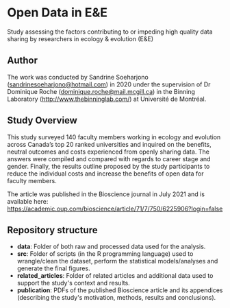 # Open Data in E&E
Study assessing the factors contributing to or impeding high quality data sharing by researchers in ecology &amp; evolution (E&E)

## Author
The work was conducted by Sandrine Soeharjono (sandrinesoeharjono@hotmail.com) in 2020 under the supervision of Dr Dominique Roche (dominique.roche@mail.mcgill.ca) in the Binning Laboratory (http://www.thebinninglab.com/) at Université de Montréal.

## Study Overview
This study surveyed 140 faculty members working in ecology and evolution across Canada’s top 20 ranked universities and inquired on the benefits, neutral outcomes and costs experienced from openly sharing data. The answers were compiled and compared with regards to career stage and gender. Finally, the results outline proposed by the study participants to reduce the individual costs and increase the benefits of open data for faculty members.

The article was published in the Bioscience journal in  July 2021 and is available here: https://academic.oup.com/bioscience/article/71/7/750/6225906?login=false

## Repository structure
* **data**: Folder of both raw and processed data used for the analysis.
* **src**: Folder of scripts (in the R programming language) used to wrangle/clean the dataset, perform the statistical models/analyses and generate the final figures.
* **related_articles**: Folder of related articles and additional data used to support the study's context and results.
* **publication**: PDFs of the published Bioscience article and its appendices (describing the study's motivation, methods, results and conclusions).
